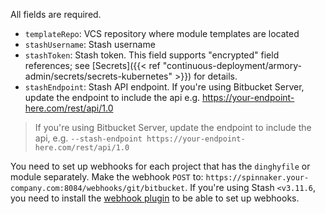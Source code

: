 All fields are required.

* `templateRepo`: VCS repository where module templates are located
* `stashUsername`: Stash username
* `stashToken`: Stash token. This field supports "encrypted" field references; see [Secrets]({{< ref "continuous-deployment/armory-admin/secrets/secrets-kubernetes" >}}) for details.
* `stashEndpoint`: Stash API endpoint. If you're using Bitbucket Server, update the endpoint to include the api e.g. https://your-endpoint-here.com/rest/api/1.0

>If you're using Bitbucket Server, update the endpoint to include the api, e.g. `--stash-endpoint https://your-endpoint-here.com/rest/api/1.0`

You need to set up webhooks for each project that has the `dinghyfile` or module separately. Make the webhook `POST` to: `https://spinnaker.your-company.com:8084/webhooks/git/bitbucket`. If you're using Stash `<v3.11.6`, you need to install the [webhook plugin](https://marketplace.atlassian.com/plugins/com.atlassian.stash.plugin.stash-web-post-receive-hooks-plugin/server/overview) to be able to set up webhooks.